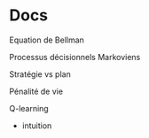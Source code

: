 # Docs

Equation de Bellman

Processus décisionnels Markoviens

Stratégie vs plan

Pénalité de vie

Q-learning

- intuition